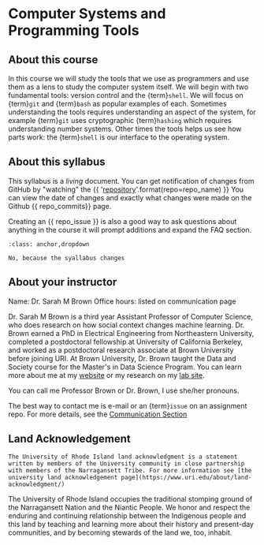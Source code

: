 # Computer Systems and Programming Tools

## About this course

In this course we will study the tools that we use as programmers and use them as a lens to study 
the computer system itself.  We will begin with two fundamental tools: version control and the {term}`shell`. We will focus on {term}`git` and {term}`bash` as popular examples of each. Sometimes understanding the tools requires understanding an aspect of the system, for example {term}`git` uses cryptographic {term}`hashing` which requires understanding number systems.  Other times the tools helps us see how parts work: the {term}`shell` is our interface to the operating system. 



## About this syllabus

This syllabus is a *living*  document.  You can get notification of changes from GitHub by "watching" the
{{ '[repository](https://github.com/compsys-progtools/{repo})'.format(repo=repo_name) }}
You can view the date of changes and exactly what changes were made on the Github {{ repo_commits}} page.

Creating an {{ repo_issue }} is also a good way to ask questions about anything in the course it will prompt additions and expand the FAQ section.

```{admonition} Should you download the syllabus and rely on your offline copy?
:class: anchor,dropdown

No, because the syallabus changes
```

## About your instructor

Name: Dr. Sarah M Brown
Office hours:  listed on communication page


Dr. Sarah M Brown is a third year Assistant Professor of Computer Science, who does research on how social context changes machine learning. Dr. Brown earned a PhD in Electrical Engineering from Northeastern University, completed a postdoctoral fellowship at University of California Berkeley, and worked as a postdoctoral research associate at Brown University before joining URI. At Brown University, Dr. Brown taught the Data and Society course for the Master's in Data Science Program. You can learn more about me at my [website](http://sarahmbrown.org/) or my research on my [lab site](https://ml4sts.com/).

You can call me Professor Brown or Dr. Brown, I use she/her pronouns.

The best way to contact me is e-mail or an {term}`issue` on an assignment repo. For more details, see the [Communication Section](communication)


## Land Acknowledgement

```{important}
The University of Rhode Island land acknowledgment is a statement written by members of the University community in close partnership with members of the Narragansett Tribe. For more information see [the university land acknowledgement page](https://www.uri.edu/about/land-acknowledgment/)
```

The University of Rhode Island occupies the traditional stomping ground of the Narragansett Nation and the Niantic People. We honor and respect the enduring and continuing relationship between the Indigenous people and this land by teaching and learning more about their history and present-day communities, and by becoming stewards of the land we, too, inhabit.

<!-- ### About online interactions -->
